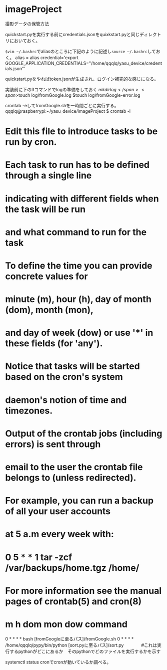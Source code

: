 # imageProject
撮影データの保管方法

quickstart.pyを実行する前にcredentials.jsonをquixkstart.pyと同じディレクトリにおいておく。

`$vim ~/.bashrc`でaliasのところに下記のように記述し`source ~/.bashrc`しておく。
<span>alias = alias credential='export GOOGLE_APPLICATION_CREDENTIALS="/home/qqqlq/yasu_device/credentials.json"'</span>

quickstart.pyをやればtoken.jsonが生成され、ログイン補完的な感じになる。

実装前に下の3コマンドでlogの準備をしておく
<span>$mkdir log</span>
<span>$touch log/fromGoogle.log</span>
<span>$touch log/fromGoogle-error.log</span>

<span>crontab -e</span>してfromGoogle.shを一時間ごとに実行する。
<span>
qqqlq@raspberrypi:~/yasu_device/imageProject $ crontab -l
# Edit this file to introduce tasks to be run by cron.
#
# Each task to run has to be defined through a single line
# indicating with different fields when the task will be run
# and what command to run for the task
#
# To define the time you can provide concrete values for
# minute (m), hour (h), day of month (dom), month (mon),
# and day of week (dow) or use '*' in these fields (for 'any').
#
# Notice that tasks will be started based on the cron's system
# daemon's notion of time and timezones.
#
# Output of the crontab jobs (including errors) is sent through
# email to the user the crontab file belongs to (unless redirected).
#
# For example, you can run a backup of all your user accounts
# at 5 a.m every week with:
# 0 5 * * 1 tar -zcf /var/backups/home.tgz /home/
#
# For more information see the manual pages of crontab(5) and cron(8)
#
# m h  dom mon dow   command

0 * * * * bash [fromGoogleに至るパス]/fromGoogle.sh
0 * * * * /home/qqqlq/pypy/bin/python [sort.pyに至るパス]/sort.py　　　　#これは実行するpythonがどこにあるか　そのpythonでどのファイルを実行するかを示す
</span>

<span>systemctl status cron</span>でcronが動いているか調べる。
